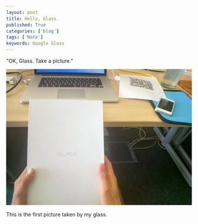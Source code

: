 ```yaml
---
layout: post
title: Hello, Glass.
published: True
categories: ['blog']
tags: ['Note']
keywords: Google Glass
---
```


"OK, Glass. Take a picture."

<img src="/assets/img/blog_20131010_164456_360_1.jpg" class="image-on-frame image-fade">

This is the first picture taken by my glass.
